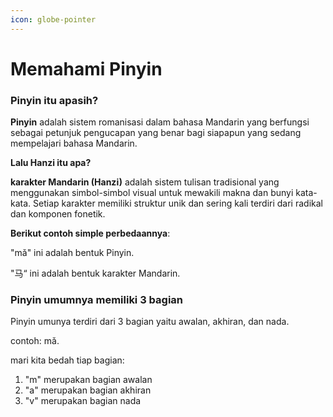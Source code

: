```yaml
---
icon: globe-pointer
---
```


# Memahami Pinyin

### Pinyin itu apasih?

**Pinyin** adalah sistem romanisasi dalam bahasa Mandarin yang berfungsi sebagai petunjuk pengucapan yang benar bagi siapapun yang sedang mempelajari bahasa Mandarin.

**Lalu Hanzi itu apa?**

**karakter Mandarin (Hanzi)** adalah sistem tulisan tradisional yang menggunakan simbol-simbol visual untuk mewakili makna dan bunyi kata-kata. Setiap karakter memiliki struktur unik dan sering kali terdiri dari radikal dan komponen fonetik.

**Berikut contoh simple perbedaannya**:

"mǎ" ini adalah bentuk Pinyin.

"马“ ini adalah bentuk karakter Mandarin.

### Pinyin umumnya memiliki 3 bagian

Pinyin umunya terdiri dari 3 bagian yaitu awalan, akhiran, dan nada.

contoh: mǎ.

mari kita bedah tiap bagian:

1. "m" merupakan bagian awalan
2. "a" merupakan bagian akhiran
3. "v" merupakan bagian nada
